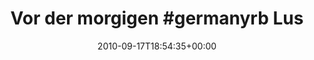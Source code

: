 ---
retweeted: false
source: <a href="http://twitter.com" rel="nofollow">Twitter Web Client</a>
entities:
  hashtags:
  - text: germanyrb
    indices:
    - '17'
    - '27'
  - text: Leipzig
    indices:
    - '65'
    - '73'
  symbols: []
  user_mentions: []
  urls: []
display_text_range:
- '0'
- '136'
favorite_count: '0'
id_str: '24783586739'
truncated: false
retweet_count: '0'
id: '24783586739'
created_at: Fri Sep 17 18:54:35 +0000 2010
favorited: false
full_text: 'Vor der morgigen #germanyrb Lust auf Sozialisierung und schon in #Leipzig?
  Dann melden: http://wiki.ruby-portal.de/Forumstreffen#Kontakt'
lang: de
tags:
- germanyrb
- Leipzig
- pesos:twitter
date: '2010-09-17T18:54:35+00:00'
src: https://twitter.com/bascht/status/24783586739
original_url: https://twitter.com/bascht/status/24783586739
type: twitter_tweet
text: 'Vor der morgigen #germanyrb Lust auf Sozialisierung und schon in #Leipzig?
  Dann melden: http://wiki.ruby-portal.de/Forumstreffen#Kontakt'
title: 'Vor der morgigen #germanyrb Lus'

---